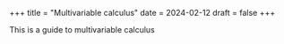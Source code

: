 +++
title = "Multivariable calculus"
date = 2024-02-12
draft = false
+++

This is a guide to multivariable calculus
